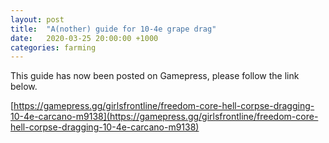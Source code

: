 ```yaml
---
layout: post
title:  "A(nother) guide for 10-4e grape drag"
date:   2020-03-25 20:00:00 +1000
categories: farming
---
```


This guide has now been posted on Gamepress, please follow the link below.

[https://gamepress.gg/girlsfrontline/freedom-core-hell-corpse-dragging-10-4e-carcano-m9138](https://gamepress.gg/girlsfrontline/freedom-core-hell-corpse-dragging-10-4e-carcano-m9138)